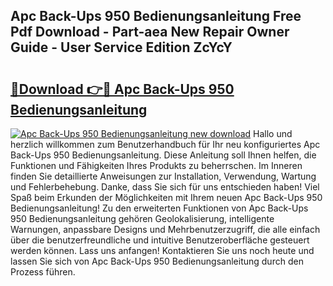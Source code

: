 ## Apc Back-Ups 950 Bedienungsanleitung Free Pdf Download - Part-aea New Repair Owner Guide - User Service Edition ZcYcY

# <h2><a href="http://df4zw8m.blite.top/?on=Apc+Back-Ups+950+Bedienungsanleitung">🔗Download 👉🔴 Apc Back-Ups 950 Bedienungsanleitung</a></h2>

[![Apc Back-Ups 950 Bedienungsanleitung new download](https://i.imgur.com/lujVjoI.png)](http://df4zw8m.blite.top/?on=Apc+Back-Ups+950+Bedienungsanleitung)
Hallo und herzlich willkommen zum Benutzerhandbuch für Ihr neu konfiguriertes Apc Back-Ups 950 Bedienungsanleitung. Diese Anleitung soll Ihnen helfen, die Funktionen und Fähigkeiten Ihres Produkts zu beherrschen. Im Inneren finden Sie detaillierte Anweisungen zur Installation, Verwendung, Wartung und Fehlerbehebung. Danke, dass Sie sich für uns entschieden haben! Viel Spaß beim Erkunden der Möglichkeiten mit Ihrem neuen Apc Back-Ups 950 Bedienungsanleitung! Zu den erweiterten Funktionen von Apc Back-Ups 950 Bedienungsanleitung gehören Geolokalisierung, intelligente Warnungen, anpassbare Designs und Mehrbenutzerzugriff, die alle einfach über die benutzerfreundliche und intuitive Benutzeroberfläche gesteuert werden können. Lass uns anfangen! Kontaktieren Sie uns noch heute und lassen Sie sich von Apc Back-Ups 950 Bedienungsanleitung durch den Prozess führen.
